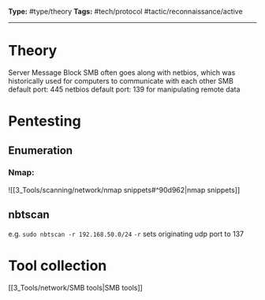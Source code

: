 **Type:** #type/theory
**Tags:** #tech/protocol #tactic/reconnaissance/active 

---
# Theory
Server Message Block
SMB often goes along with netbios, which was historically used for computers to communicate with each other
SMB default port: 445
netbios default port: 139
for manipulating remote data
# Pentesting
## Enumeration
### Nmap:
![[3_Tools/scanning/network/nmap snippets#^90d962|nmap snippets]]
## nbtscan
e.g. `sudo nbtscan -r 192.168.50.0/24`
`-r` sets originating udp port to 137
# Tool collection
[[3_Tools/network/SMB tools|SMB tools]]
